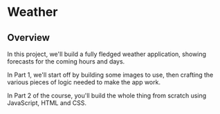 # Weather

## Overview

In this project, we'll build a fully fledged weather application, showing forecasts for the coming hours and days.

In Part 1, we'll start off by building some images to use, then crafting the various pieces of logic needed to make the app work.

In Part 2 of the course, you'll build the whole thing from scratch using JavaScript, HTML and CSS.
